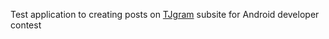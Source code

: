 Test application to creating posts on [TJgram](https://tjournal.ru/photo) subsite for Android developer contest
